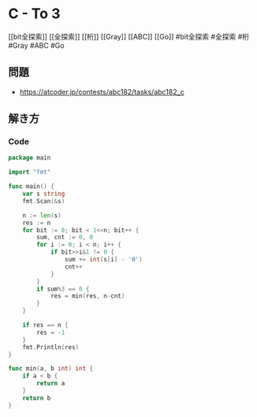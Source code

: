 # C - To 3
[[bit全探索]] [[全探索]] [[桁]] [[Gray]] [[ABC]] [[Go]]
#bit全探索 #全探索 #桁 #Gray #ABC #Go 

## 問題
- https://atcoder.jp/contests/abc182/tasks/abc182_c

## 解き方
### Code
```go
package main

import "fmt"

func main() {
	var s string
	fmt.Scan(&s)

	n := len(s)
	res := n
	for bit := 0; bit < 1<<n; bit++ {
		sum, cnt := 0, 0
		for i := 0; i < n; i++ {
			if bit>>i&1 != 0 {
				sum += int(s[i] - '0')
				cnt++
			}
		}
		if sum%3 == 0 {
			res = min(res, n-cnt)
		}
	}

	if res == n {
		res = -1
	}
	fmt.Println(res)
}

func min(a, b int) int {
	if a < b {
		return a
	}
	return b
}
```